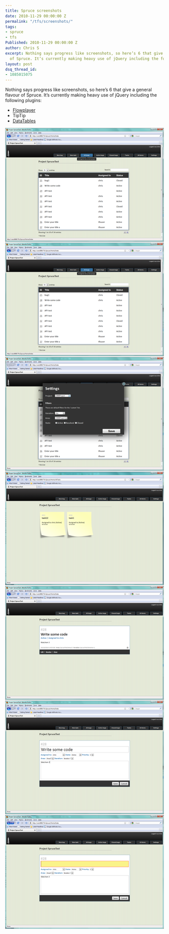 ```yaml
---
title: Spruce screenshots
date: 2010-11-29 00:00:00 Z
permalink: "/tfs/screenshots/"
tags:
- spruce
- tfs
Published: 2010-11-29 00:00:00 Z
author: Chris S
excerpt: Nothing says progress like screenshots, so here’s 6 that give a general flavour
  of Spruce. It’s currently making heavy use of jQuery including the following plugins...
layout: post
dsq_thread_id:
- 1085015075
---
```


Nothing says progress like screenshots, so here’s 6 that give a general flavour of Spruce. It’s currently making heavy use of jQuery including the following plugins:

<!--more-->

  * [Flowplayer][1]
  * TipTip
  * [DataTables][2]

![screenshot1][3]  
![screenshot1][3]  
![screenshot1][4]  
![screenshot1][5]  
![screenshot1][6]  
![screenshot1][7]  
![screenshot1][8]

 [1]: http://flowplayer.org/
 [2]: http://www.datatables.net/
 [3]: /wp-content/uploads/2010/11/spruce1.png
 [4]: /wp-content/uploads/2010/11/spruce2.png
 [5]: /wp-content/uploads/2010/11/spruce2a.png
 [6]: /wp-content/uploads/2010/11/spruce3.png
 [7]: /wp-content/uploads/2010/11/spruce4.png
 [8]: /wp-content/uploads/2010/11/spruce5.png